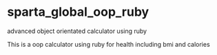 # sparta_global_oop_ruby
advanced object orientated calculator using ruby

This is a oop calculator using ruby for health including bmi and calories
